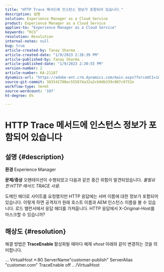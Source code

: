 ```yaml
---
title: "HTTP Trace 메서드에 인스턴스 정보가 포함되어 있습니다."
description: 설명
solution: Experience Manager as a Cloud Service
product: Experience Manager as a Cloud Service
applies-to: "Experience Manager as a Cloud Service"
keywords: “KCS”
resolution: Resolution
internal-notes: null
bug: true
article-created-by: Tanay Sharma .
article-created-date: "1/9/2023 2:26:39 PM"
article-published-by: Tanay Sharma .
article-published-date: "1/9/2023 2:30:55 PM"
version-number: 2
article-number: KA-21187
dynamics-url: "https://adobe-ent.crm.dynamics.com/main.aspx?forceUCI=1&pagetype=entityrecord&etn=knowledgearticle&id=3ce6f79c-2990-ed11-aad1-6045bd006793"
source-git-commit: 383542788ec555874a32a2cb9db339c007c9752e
workflow-type: tm+mt
source-wordcount: '107'
ht-degree: 6%

---
```


# HTTP Trace 메서드에 인스턴스 정보가 포함되어 있습니다

## 설명 {#description}

<b>환경</b>
Experience Manager


<b>문제/증상</b>
오펜테이션이 수행되었고 다음과 같은 중간 위험이 발견되었습니다. *불필요한 HTTP 메서드 TRACE 사용*.

도메인 헤더로 사이트를 요청했지만 HTTP 응답에는 서버 이름에 대한 정보가 포함되어 있습니다. 이렇게 하면 공격자가 원래 호스트 이름과 AEM 인스턴스 이름을 볼 수 있습니다. 로드 밸런서에서 응답 헤더를 가져옵니다. HTTP 응답에서 X-Original-Host를 마스크할 수 있습니까?


## 해상도 {#resolution}


해결 방법은 <b>TraceEnable </b>활성화될 때마다 해제 *vhost* 아래와 같이 변경하는 것을 의미합니다.

... VirtualHost \*:80 ServerName&quot;customer-publish&quot; ServerAlias &quot;customer.com&quot; TraceEnable off .. /VirtualHost
